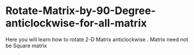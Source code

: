 # Rotate-Matrix-by-90-Degree-anticlockwise-for-all-matrix
Here you will learn how to rotate 2-D Matrix anticlockwise . Matrix need not be Square matrix
